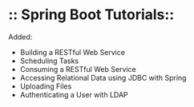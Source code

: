 

# :: Spring Boot Tutorials::      



Added:
 - Building a RESTful Web Service
 - Scheduling Tasks
 - Consuming a RESTful Web Service
 - Accessing Relational Data using JDBC with Spring
 - Uploading Files
 - Authenticating a User with LDAP

